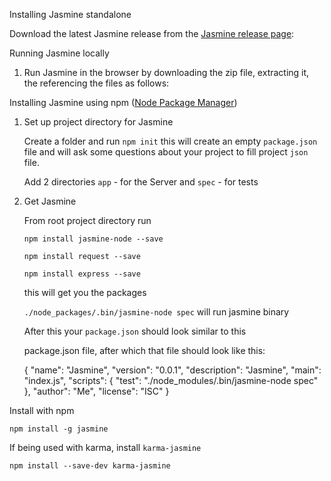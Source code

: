 Installing Jasmine standalone

Download the latest Jasmine release from the [Jasmine release page][1]: 


Running Jasmine locally

1. Run Jasmine in the browser by downloading the zip file, extracting it, the referencing the files as follows:


     <link rel="shortcut icon" type="image/png" href="jasmine/lib/jasmine-2.0.0/jasmine_favicon.png">
     <link rel="stylesheet" type="text/css" href="jasmine/lib/jasmine-2.0.0/jasmine.css">

     <script type="text/javascript" src="jasmine/lib/jasmine-2.0.0/jasmine.js"></script>
     <script type="text/javascript" src="jasmine/lib/jasmine-2.0.0/jasmine-html.js"></script>
     <script type="text/javascript" src="jasmine/lib/jasmine-2.0.0/boot.js"></script>
     
Installing Jasmine using npm ([Node Package Manager][2])

1. Set up project directory for Jasmine
 
      Create a folder and run `npm init` this will create an empty `package.json` file and will ask some questions about your project to fill project `json` file.

   Add 2 directories `app` - for the Server and `spec` - for tests 

2. Get Jasmine

    From root project directory run  

    `npm install jasmine-node --save` 

    `npm install request --save`

    `npm install express --save`

    this will get you the packages 

    `./node_packages/.bin/jasmine-node spec` will run jasmine binary

    After this your `package.json` should look similar to this

   package.json file, after which that file should look like this:

  

      {
          "name": "Jasmine",
          "version": "0.0.1",
          "description": "Jasmine",
          "main": "index.js",
          "scripts": {
            "test": "./node_modules/.bin/jasmine-node spec"
          },
          "author": "Me",
          "license": "ISC"
        }



Install with npm

    npm install -g jasmine

If being used with karma, install `karma-jasmine`
    
    npm install --save-dev karma-jasmine


  [1]: https://github.com/jasmine/jasmine/releases

  [2]: https://www.npmjs.com/